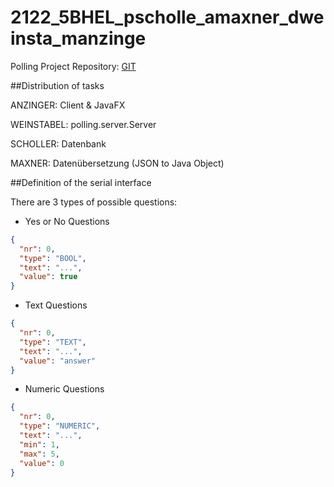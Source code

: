 # 2122_5BHEL_pscholle_amaxner_dweinsta_manzinge

Polling Project Repository: [GIT](https://github.com/AutoMachtBrumm/2122_5BHEL_pscholle_amaxner_dweinsta_manzinge)

##Distribution of tasks

ANZINGER: Client & JavaFX 

WEINSTABEL: polling.server.Server

SCHOLLER: Datenbank

MAXNER: Datenübersetzung (JSON to Java Object)


##Definition of the serial interface

There are 3 types of possible questions:

* Yes or No Questions
```Json
{
  "nr": 0,
  "type": "BOOL",
  "text": "...",
  "value": true
}
```

* Text Questions
```Json
{
  "nr": 0,
  "type": "TEXT",
  "text": "...",
  "value": "answer"
}
```

* Numeric Questions
```Json
{
  "nr": 0,
  "type": "NUMERIC",
  "text": "...",
  "min": 1,
  "max": 5,
  "value": 0
}
```